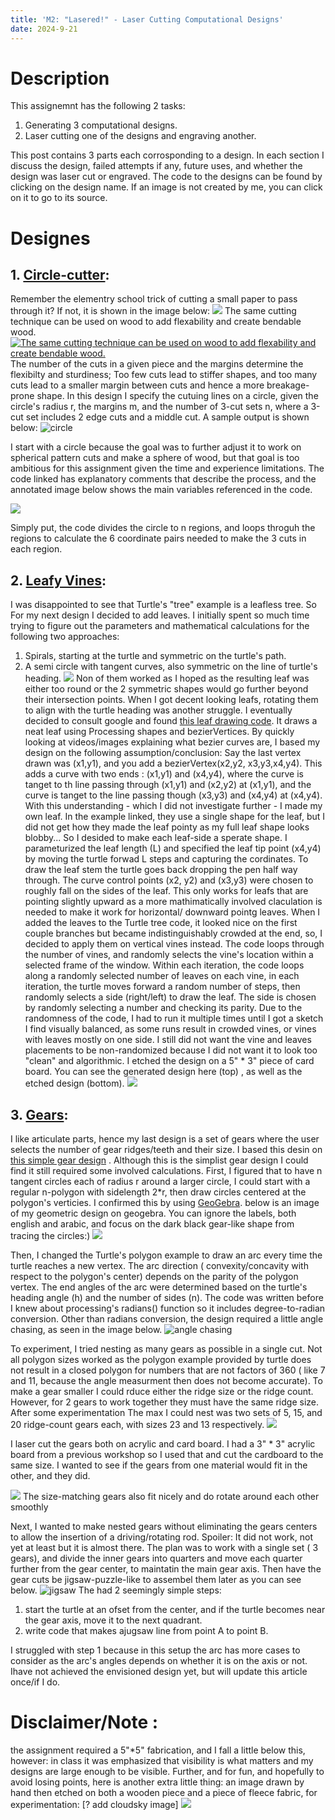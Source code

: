 ```yaml
---
title: 'M2: "Lasered!" - Laser Cutting Computational Designs'
date: 2024-9-21
---
```


# Description

This assignemnt has the following 2 tasks: 
1. Generating 3 computational designs.
2. Laser cutting one of the designs and engraving another.
   
This post contains 3 parts each corrosponding to a design. In each section I discuss the design, failed attempts if any, future uses, and whether the design was laser cut or engraved. The code to the designs can be found by clicking on the design name. If an image is not created by me, you can click on it to go to its source. 

# Designes 
## 1. [Circle-cutter](https://github.com/RazanAl/CSCI-7000-Computational-Fabrication/blob/main/code/M2_CircleCutter/M2_Circlecutter.pde): 
Remember the elementry school trick of cutting a small paper to pass through it? If not, it is shown in the image below: 
[![](https://raw.githubusercontent.com/RazanAl/CSCI-7000-Computational-Fabrication/refs/heads/main/imgs/walk-through-paper.jpg)](https://allfortheboys.com/quick-trick-walk-through-a-sheet-of-paper/)
The same cutting technique can be used on wood to add flexability and create bendable wood.
[![The same cutting technique can be used on wood to add flexability and create bendable wood.](https://raw.githubusercontent.com/RazanAl/CSCI-7000-Computational-Fabrication/refs/heads/main/imgs/kerfbendwood.jpg)](https://blog.adafruit.com/2012/10/01/lasercut-kerf-bending-patterns/)
The number of the cuts in a given piece and the margins determine the flexibilty and sturdiness; Too few cuts lead to stiffer shapes, and too many cuts lead to a smaller margin between cuts and hence a more breakage-prone shape.  In this design I specify the cutuing lines on a circle, given the circle's radius r, the margins m, and the number of 3-cut sets n, where a 3-cut set includes 2 edge cuts and a middle cut.
A sample output is shown below: 
![circle](https://raw.githubusercontent.com/RazanAl/CSCI-7000-Computational-Fabrication/refs/heads/main/imgs/M2CircleCutter.png)


I start with a circle because the goal was to further adjust it to work on spherical pattern cuts and make a sphere of wood, but that goal is too ambitious for this assignment given the time and experience limitations. 
The code linked has explanatory comments that describe the process, and the annotated image below shows the main variables referenced in the code. 

![](https://raw.githubusercontent.com/RazanAl/CSCI-7000-Computational-Fabrication/refs/heads/main/imgs/M2AnotatedCircle.jpeg)

Simply put, the code divides the circle to n regions, and loops throguh the regions to calculate the 6 coordinate pairs needed to make the 3 cuts in each region.



## 2. [Leafy Vines](https://github.com/RazanAl/CSCI-7000-Computational-Fabrication/blob/main/code/M2_tree/M2_tree.pde): 
I was disappointed to see that Turtle's  "tree" example is a leafless tree. So For my next design I decided to add leaves. I initially spent so much time trying to figure out the parameters and mathematical calculations for the following two approaches: 
1. Spirals, starting at the turtle and symmetric on the turtle's path.
2. A semi circle with tangent curves, also symmetric on the line of turtle's heading.
![](https://raw.githubusercontent.com/RazanAl/CSCI-7000-Computational-Fabrication/refs/heads/main/imgs/Leaves.jpeg)
Non of them worked as I hoped as the resulting leaf was either too round or the 2 symmetric shapes would go further beyond their intersection points. When I got decent looking leafs, rotating them to align with the turtle heading was another struggle. I eventually decided to consult google and found [this leaf drawing code](https://openprocessing.org/sketch/7743/). It draws a neat leaf using Processing shapes and bezierVertices. By quickly looking at videos/images explaining what bezier curves are, I based my design on the following assumption/conclusion:
Say the last vertex drawn was (x1,y1), and you add a bezierVertex(x2,y2, x3,y3,x4,y4). This adds a curve with two ends : (x1,y1) and (x4,y4), where the curve is tanget to th line passing through (x1,y1) and (x2,y2) at (x1,y1), and the curve is tanget to the line passing though (x3,y3) and (x4,y4) at (x4,y4). With this understanding - which I did not investigate further - I made my own leaf. In the example linked, they use a single shape for the leaf, but I did not get how they made the leaf pointy as my full leaf shape looks blobby... So I desided to make each leaf-side a sperate shape. I parameturized the leaf length (L) and specified the leaf tip point (x4,y4) by moving the turtle forwad L steps and capturing the cordinates. To draw the leaf stem the turtle goes back dropping the pen half way through.
The curve control points (x2, y2) and (x3,y3) were chosen to roughly fall on the sides of the leaf. This only works for leafs that are pointing slightly upward as a more mathimatically involved claculation is needed to make it work for horizontal/ downward pointg leaves.
When I added the leaves to the Turtle tree code, it looked nice on the first couple branches but became indistinguishably crowded at the end, so, I decided to apply them on vertical vines instead. The code loops through the number of vines, and randomly selects the vine's location within a selected frame of the window. Within each iteration, the code loops along a randomly selected number of leaves on each vine, in each iteration, the turtle moves forward a random number of steps, then randomly selects a side (right/left) to draw the leaf. The side is chosen by randomly selecting a number and checking its parity.
Due to the randomness of the code, I had to run it multiple times until I got a sketch I find visually balanced, as some runs result in crowded vines, or vines with leaves mostly on one side. I still did not want the vine and leaves placements to be non-randomized because I did not want it to look too "clean" and algorithmic. I etched the design on a 5" * 3" piece of card board.
You can see the generated design here (top) , as well as the etched design (bottom).
![ ](https://raw.githubusercontent.com/RazanAl/CSCI-7000-Computational-Fabrication/refs/heads/main/imgs/vine.jpeg)

## 3. [Gears](https://github.com/RazanAl/CSCI-7000-Computational-Fabrication/blob/main/code/M2_gears/M2_gears.pde): 
I like articulate parts, hence my last design is a set of gears where the user selects the number of gear ridges/teeth and their size. I based this desin on [this simple gear design](https://www.instructables.com/How-to-make-gears-easily/) . Although this is the simplist gear design I could find it still required some involved calculations. 
First, I figured that to have n tangent circles each of radius r around a larger circle, I could start with a regular n-polygon with sidelength 2*r, then draw circles centered at the polygon's verticies.
I confirmed this by using [GeoGebra](https://www.geogebra.org/calculator). below is an image of my geometric design on geogebra. You can ignore the labels, both english and arabic, and focus on the dark black gear-like shape from tracing the circles:)
![](https://raw.githubusercontent.com/RazanAl/CSCI-7000-Computational-Fabrication/refs/heads/main/imgs/GeoGebraPolyGear.png)

Then, I changed the Turtle's polygon example to draw an arc every time the turtle reaches a new vertex. The arc direction ( convexity/concavity with respect to the polygon's center) depends on the parity of the polygon vertex. The end angles of the arc were determined based on the turtle's heading angle (h) and the number of sides (n). The code was written before I knew about processing's radians() function so it includes degree-to-radian conversion. Other than radians conversion, the design required a little angle chasing, as seen in the image below. 
![angle chasing](https://raw.githubusercontent.com/RazanAl/CSCI-7000-Computational-Fabrication/refs/heads/main/imgs/M2GearAngleChasing.jpeg)


To experiment, I tried nesting as many gears as possible in a single cut. Not all polygon sizes worked as the polygon example provided by turtle does not result in a closed polygon for numbers that are not factors of 360 ( like 7 and 11, because the angle measurment then does not become accurate). To make a gear smaller I could  rduce either the ridge size or the ridge count. However, for 2 gears to work together they must have the same ridge size. After some experimentation The max I could nest was two sets of 5, 15, and 20 ridge-count gears each, with sizes 23 and 13 respectively.
![](https://raw.githubusercontent.com/RazanAl/CSCI-7000-Computational-Fabrication/refs/heads/main/imgs/M2Gears.png)


I laser cut the gears both on acrylic and card board. I had a 3" * 3" acrylic board from a previous workshop so I used that and cut the cardboard to the same size. I wanted to see if the gears from one material would fit in the other, and they did.


![](https://raw.githubusercontent.com/RazanAl/CSCI-7000-Computational-Fabrication/refs/heads/main/imgs/M2CutGears.jpeg)
The size-matching gears also fit nicely and do rotate around each other smoothly

Next, I wanted to make nested gears without eliminating the gears centers to allow the insertion of a driving/rotating rod. Spoiler: It did not work, not yet at least but it is almost there. 
The plan was to work with a single set ( 3 gears), and divide the inner gears into quarters and move each quarter further from the gear center, to maintatin the main gear axis. Then have the gear cuts be jigsaw-puzzle-like to assembel them later as you can see below. 
![jigsaw](https://raw.githubusercontent.com/RazanAl/CSCI-7000-Computational-Fabrication/refs/heads/main/imgs/JiggsawGears.jpeg)
The had 2 seemingly simple steps: 
1. start the turtle at an ofset from the center, and if the turtle becomes near the gear axis, move it to the next quadrant.
2. write code that makes ajugsaw line from point A to point B.

I struggled with step 1 because in this setup the arc has more cases to consider as the arc's angles depends on whether it is on the axis or not. Ihave not achieved the envisioned design yet, but will update this article once/if I do. 

# Disclaimer/Note : 
the assignment required a 5"*5" fabrication, and I fall a little below this, however: in class it was emphasized that visibility is what matters and my designs are large enough to be visible. Further, and for fun, and hopefully to avoid losing points, here is another extra little thing: an image drawn by hand then etched on both a wooden piece and a piece of fleece fabric, for experimentation: 
[? add cloudsky image] 
![](https://raw.githubusercontent.com/RazanAl/CSCI-7000-Computational-Fabrication/refs/heads/main/imgs/M2cloudysky.jpeg)
